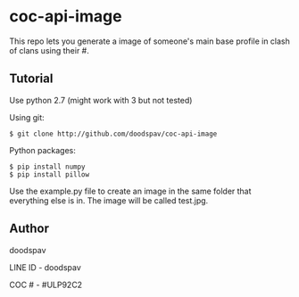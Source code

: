 # coc-api-image
This repo lets you generate a image of someone's main base profile in clash of clans using their #.

Tutorial
------
Use python 2.7 (might work with 3 but not tested)

Using git:

    $ git clone http://github.com/doodspav/coc-api-image
 
Python packages:

    $ pip install numpy
    $ pip install pillow
  
Use the example.py file to create an image in the same folder that everything else is in. The image will be called test.jpg.

Author
------

doodspav

LINE ID - doodspav

COC # - #ULP92C2
